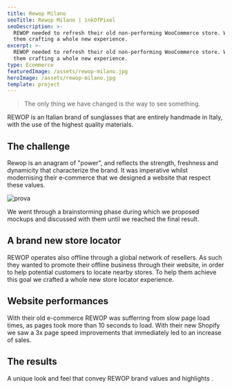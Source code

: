 ```yaml
---
title: Rewop Milano
seoTitle: Rewop Milano | inkOfPixel
seoDescription: >-
  REWOP needed to refresh their old non-performing WooCommerce store. We helped
  them crafting a whole new experience.
excerpt: >-
  REWOP needed to refresh their old non-performing WooCommerce store. We helped
  them crafting a whole new experience.
type: Ecommerce
featuredImage: /assets/rewop-milano.jpg
heroImage: /assets/rewop-milano.jpg
template: project
---
```

> The only thing we have changed is the way to see something.

REWOP is an Italian brand of sunglasses that are entirely handmade in Italy, with the use of the highest quality materials.

## The challenge

Rewop is an anagram of "power", and reflects the strength, freshness and dynamicity that characterize the brand. It was imperative whilst modernising their e‑commerce that we designed a website that respect these values.

![prova](/assets/rewop-milano.jpg)

We went through a brainstorming phase during which we proposed mockups and discussed with them until we reached the final result. 

## A brand new store locator

REWOP operates also offline through a global network of resellers. As such they wanted to promote their offline business through their website, in order to help potential customers to locate nearby stores. To help them achieve this goal we crafted a whole new store locator experience.

## Website performances

With their old e-commerce REWOP was sufferring from slow page load times, as pages took more than 10 seconds to load. With their new Shopify we saw a 3x page speed improvements that immediately led to an increase of sales.

## The results

A unique look and feel that convey REWOP brand values and highlights .
